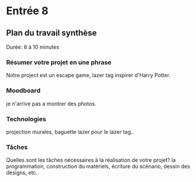 # Entrée 8
## Plan du travail synthèse
Durée: 8 à 10 minutes

### Résumer votre projet en une phrase
Notre project est un escape game, lazer tag inspirer d'Harry Potter.

### Moodboard
je n'arrive pas a montrer des photos.

### Technologies
projection murales, baguette lazer pour le lazer tag..

### Tâches
Quelles sont les tâches nécessaires à la réalisation de votre projet? 
la programmation, construction du matériels, écriture du scénario, dessin des designs, etc..

